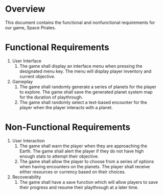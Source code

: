 # Overview

This document contains the functional and nonfunctional requirements for our game, Space Pirates.

# Functional Requirements

1. User Interface
    1. The game shall display an interface menu when pressing the designated menu key. The menu will display player inventory and current objective.
2. Gameplay
    1. The game shall randomly generate a series of planets for the player to explore. The game shall save the generated planet system map for the duration of playthrough.
    2. The game shall randomly select a text-based encounter for the player when the player interacts with a planet.

# Non-Functional Requirements

1. User Interaction
    1. The game shall warn the player when they are approaching the Earth. The game shall alert the player if they do not have high enough stats to attempt their objective.
    2. The game shall allow the player to choose from a series of options when having encounters on the planets. The player shall receive either resources or currency based on their choices.
2. Recoverability
    1. The game shall have a save function which will allow players to save their progress and resume their playthrough at a later time.
